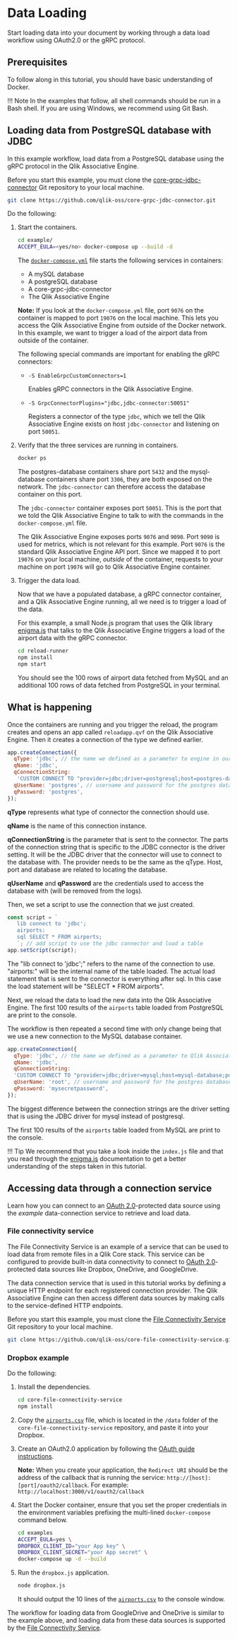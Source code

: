 # Data Loading

Start loading data into your document by working through a data load workflow using OAuth2.0 or the gRPC protocol.

## Prerequisites

To follow along in this tutorial, you should have basic understanding of Docker.

!!! Note
    In the examples that follow, all shell commands should be run in a Bash shell.
    If you are using Windows, we recommend using Git Bash.

## Loading data from PostgreSQL database with JDBC

In this example workflow, load data from a PostgreSQL database
using the gRPC protocol in the Qlik Associative Engine.

Before you start this example, you must clone the [core-grpc-jdbc-connector](https://github.com/qlik-oss/core-grpc-jdbc-connector)
Git repository to your local machine.

``` bash
git clone https://github.com/qlik-oss/core-grpc-jdbc-connector.git
```

Do the following:

1. Start the containers.

    ```bash
    cd example/
    ACCEPT_EULA=<yes/no> docker-compose up --build -d
    ```

    The [`docker-compose.yml`](https://github.com/qlik-oss/core-grpc-jdbc-connector/blob/master/example/docker-compose.yml)
    file starts the following services in containers:

    - A mySQL database
    - A postgreSQL database
    - A core-grpc-jdbc-connector
    - The Qlik Associative Engine

    **Note:** If you look at the `docker-compose.yml` file, port `9076` on the container
    is mapped to port `19076` on the local machine.
    This lets you access the Qlik Associative Engine from outside of the Docker network.
    In this example, we want to trigger a load of the airport data
    from outside of the container.

    The following special commands are important for enabling the gRPC connectors:

    - `-S EnableGrpcCustomConnectors=1`

        Enables gRPC connectors in the Qlik Associative Engine.

    - `-S GrpcConnectorPlugins="jdbc,jdbc-connector:50051"`

        Registers a connector of the type `jdbc`,
        which we tell the Qlik Associative Engine exists on host `jdbc-connector`
        and listening on port `50051`.

1. Verify that the three services are running in containers.

    ```bash
    docker ps
    ```

    The postgres-database containers share port `5432` and the mysql-database containers share port `3306`,
    they are both exposed on the network.
    The `jdbc-connector` can therefore access the database container on this port.

    The `jdbc-connector` container exposes port `50051`.
    This is the port that we told the Qlik Associative Engine to talk to
    with the commands in the `docker-compose.yml` file.

    The Qlik Associative Engine exposes ports `9076` and `9090`.
    Port `9090` is used for metrics, which is not relevant for this example.
    Port `9076` is the standard Qlik Associative Engine API port. Since we mapped it to
    port `19076` on your local machine, _outside_ of the container,
    requests to your machine on port `19076` will go to Qlik Associative Engine container.

1. Trigger the data load.

    Now that we have a populated database, a gRPC connector container,
    and a Qlik Associative Engine running, all we need is to trigger a load of the data.

    For this example, a small Node.js program that uses the Qlik library [enigma.js](https://github.com/qlik-oss/enigma.js)
    that talks to the Qlik Associative Engine triggers a load of the airport data with the gRPC connector.

    ```bash
    cd reload-runner
    npm install
    npm start
    ```

    You should see the 100 rows of airport data fetched from MySQL and an additional 100 rows of data
    fetched from PostgreSQL in your terminal.

## What is happening

Once the containers are running and you trigger the reload,
the program creates and opens an app called `reloadapp.qvf` on the Qlik Associative Engine.
Then it creates a connection of the type we defined earlier.

```js
app.createConnection({
  qType: 'jdbc', // the name we defined as a parameter to engine in our docker-compose.yml
  qName: 'jdbc',
  qConnectionString:
   'CUSTOM CONNECT TO "provider=jdbc;driver=postgresql;host=postgres-database;port=5432;database=postgres"', // the connection string includes both the provide to use and parameters to it.
  qUserName: 'postgres', // username and password for the postgres database, provided to the GRPC-Connector
  qPassword: 'postgres',
});
```

**qType** represents what type of connector the connection should use.

**qName** is the name of this connection instance.

**qConnectionString** is the parameter that is sent to the connector.
The parts of the connection string that is specific to the JDBC connector is the driver setting.
It will be the JDBC driver that the connector will use to connect to the database with.
The provider needs to be the same as the qType. Host, port and database are related to locating the database.

**qUserName** and **qPassword** are the credentials used to access the database with (will be removed from the logs).

Then, we set a script to use the connection that we just created.

```js
const script = `
   lib connect to 'jdbc';
   airports:
   sql SELECT * FROM airports;
   `; // add script to use the jdbc connector and load a table
app.setScript(script);
```

The "lib connect to 'jdbc';" refers to the name of the connection to use.
"airports:" will be the internal name of the table loaded.
The actual load statement that is sent to the connector is everything after sql.
In this case the load statement will be "SELECT * FROM airports".

Next, we reload the data to load the new data into the Qlik Associative Engine.
The first 100 results of the `airports` table loaded from PostgreSQL are print to the console.

The workflow is then repeated a second time with only change being that we use a new connection
to the MySQL database container.

```js
app.createConnection({
  qType: 'jdbc', // the name we defined as a parameter to Qlik Associative Engine in our docker-compose.yml
  qName: 'jdbc',
  qConnectionString:
  'CUSTOM CONNECT TO "provider=jdbc;driver=mysql;host=mysql-database;port=3306;database=airport"', // the connection string includes both the provider to use and parameters to it.
  qUserName: 'root', // username and password for the postgres database, provided to the GRPC-Connector
  qPassword: 'mysecretpassword',
});
```

The biggest difference between the connection strings are the driver setting that is using
the JDBC driver for mysql instead of postgresql.

The first 100 results of the `airports` table loaded from MySQL are print to the console.

!!! Tip
    We recommend that you take a look inside the `index.js` file
    and that you read through the [enigma.js](https://github.com/qlik-oss/enigma.js) documentation
    to get a better understanding of the steps taken in this tutorial.

## Accessing data through a connection service

Learn how you can connect to an [OAuth 2.0](https://oauth.net/2/)-protected data source
using the _example_ data-connection service to retrieve and load data.

### File connectivity service

The File Connectivity Service is an example of a service that can be used to load data from
remote files in a Qlik Core stack.
This service can be configured to provide built-in data connectivity to connect to
[OAuth 2.0](https://oauth.net/2/)-protected data sources
like Dropbox, OneDrive, and GoogleDrive.

The data connection service that is used in this tutorial
works by defining a unique HTTP endpoint for each registered connection provider.
The Qlik Associative Engine can then access different data sources by making calls
to the service-defined HTTP endpoints.

Before you start this example, you must clone the
[File Connectivity Service](https://github.com/qlik-oss/core-file-connectivity-service)
Git repository to your local machine.

``` bash
git clone https://github.com/qlik-oss/core-file-connectivity-service.git
```

### Dropbox example

Do the following:

1. Install the dependencies.
    ``` bash
    cd core-file-connectivity-service
    npm install
    ```
1. Copy the [`airports.csv`](https://github.com/qlik-oss/core-file-connectivity-service/blob/master/data/airports.csv)
    file, which is located in the `/data` folder of the `core-file-connectivity-service` repository, and paste
    it into your Dropbox.
1. Create an OAuth2.0 application by following the
    [OAuth guide instructions](https://www.dropbox.com/developers/reference/oauth-guide).

    **Note:** When you create your application, the `Redirect URI`
    should be the address of the callback that is running the service: `http://[host]:[port]/oauth2/callback`.
    For example: `http://localhost:3000/v1/oauth2/callback`

1. Start the Docker container, ensure that you set the proper
    credentials in the environment variables prefixing the
    multi-lined `docker-compose` command below.
    ```bash
    cd examples
    ACCEPT_EULA=yes \
    DROPBOX_CLIENT_ID="your App key" \
    DROPBOX_CLIENT_SECRET="your App secret" \
    docker-compose up -d --build
    ```
1. Run the `dropbox.js` application.
    ```bash
    node dropbox.js
    ```
    It should output the 10 lines of the [`airports.csv`](https://github.com/qlik-oss/core-file-connectivity-service/blob/master/data/airports.csv)
        to the console window.

The workflow for loading data from GoogleDrive and OneDrive is similar to the example above,
and loading data from these data sources is supported by the
[File Connectivity Service](https://github.com/qlik-oss/core-file-connectivity-service).
